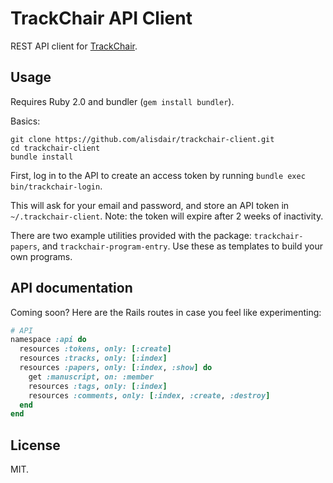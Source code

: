 # TrackChair API Client

REST API client for [TrackChair][trackchair].

[trackchair]: https://www.trackchair.com/

## Usage

Requires Ruby 2.0 and bundler (`gem install bundler`).

Basics:

    git clone https://github.com/alisdair/trackchair-client.git
    cd trackchair-client
    bundle install

First, log in to the API to create an access token by running `bundle exec bin/trackchair-login`.

This will ask for your email and password, and store an API token in `~/.trackchair-client`. Note: the token will expire after 2 weeks of inactivity.

There are two example utilities provided with the package: `trackchair-papers`, and `trackchair-program-entry`. Use these as templates to build your own programs.

## API documentation

Coming soon? Here are the Rails routes in case you feel like experimenting:

```ruby
# API
namespace :api do
  resources :tokens, only: [:create]
  resources :tracks, only: [:index]
  resources :papers, only: [:index, :show] do
    get :manuscript, on: :member
    resources :tags, only: [:index]
    resources :comments, only: [:index, :create, :destroy]
  end
end
```

## License

MIT.
